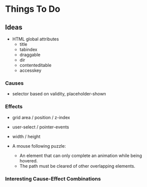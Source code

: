 
# Things To Do

## Ideas

- HTML global attributes
  - title
  - tabindex
  - draggable
  - dir
  - contenteditable
  - accesskey

### Causes

- selector based on validity, placeholder-shown

### Effects

- grid area / position / z-index
- user-select / pointer-events
- width / height

- A mouse following puzzle:
  - An element that can only complete an animation while being hovered.
  - The path must be cleared of other overlapping elements.

### Interesting Cause-Effect Combinations
